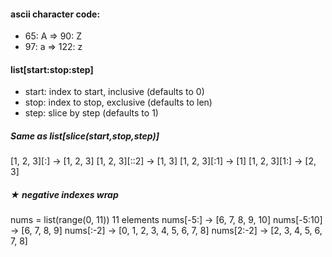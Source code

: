 #### ascii character code:
- 65: A => 90: Z
- 97: a => 122: z 




#### list[start:stop:step]
* start: index to start, inclusive (defaults to 0)
* stop:  index to stop,  exclusive (defaults to len)
* step:  slice by step             (defaults to 1)

##### Same as list[slice(start,stop,step)]

[1, 2, 3][:]    → [1, 2, 3]
[1, 2, 3][::2]  → [1, 3]
[1, 2, 3][:1]   → [1]
[1, 2, 3][1:]   → [2, 3]

##### ★ negative indexes wrap

nums = list(range(0, 11))   11 elements
nums[-5:]     → [6, 7, 8, 9, 10]
nums[-5:10]   → [6, 7, 8, 9]
nums[:-2]     → [0, 1, 2, 3, 4, 5, 6, 7, 8]
nums[2:-2]    → [2, 3, 4, 5, 6, 7, 8]
